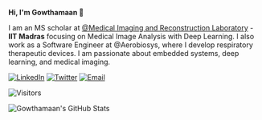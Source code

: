 
**Hi, I'm Gowthamaan 👋**

I am an MS scholar at [@Medical Imaging and Reconstruction Laboratory](https://ed.iitm.ac.in/~gankrish/) - **IIT Madras** focusing on Medical Image Analysis with Deep Learning. I also work as a Software Engineer at <a href="https://aerobiosys.com/" style="text-decoration: none;">@Aerobiosys</a>, where I develop respiratory therapeutic devices. I am passionate about embedded systems, deep learning, and medical imaging. 

[![LinkedIn](https://img.shields.io/badge/-Connect-blue?style=for-the-badge&logo=data:image/svg+xml;base64,PHN2ZyB4bWxucz0iaHR0cDovL3d3dy53My5vcmcvMjAwMC9zdmciIHdpZHRoPSIyMDAiIGhlaWdodD0iMjAwIiB2aWV3Qm94PSIwIDAgMjAgMjAiPgogIDxwYXRoIGZpbGw9IndoaXRlIiBkPSJNMi41IDE4aDNWNi45aC0zVjE4ek00IDJjLTEgMC0xLjguOC0xLjggMS44UzMgNS42IDQgNS42czEuOC0uOCAxLjgtMS44UzUgMiA0IDJ6bTYuNiA2LjZWNi45aC0zVjE4aDN2LTUuN2MwLTMuMiA0LjEtMy40IDQuMSAwVjE4aDN2LTYuOGMwLTUuNC01LjctNS4yLTcuMS0yLjZ6Ii8+Cjwvc3ZnPg==&logoColor=white)](https://www.linkedin.com/in/gowthamaan-palani-b06a3519b)
[![Twitter](https://img.shields.io/badge/-Follow-black?style=for-the-badge&logo=x&logoColor=white)](https://x.com/ravigowthamaan)
[![Email](https://img.shields.io/badge/-Email-red?style=for-the-badge&logo=gmail&logoColor=white)](mailto:gowthamaan.mail@gmail.com) 

![Visitors](https://api.visitorbadge.io/api/visitors?path=https%3A%2F%2Fgithub.com%2FGowthamaan-P&label=views&countColor=%23263759)

![Gowthamaan's GitHub Stats](https://github-readme-stats.vercel.app/api?username=Gowthamaan-P&show_icons=true&theme=radical)


